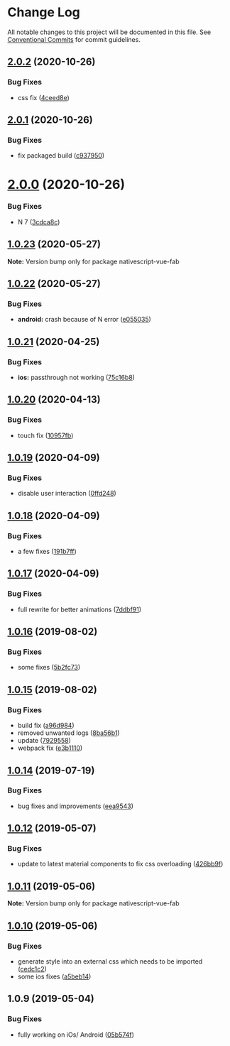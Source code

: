 # Change Log

All notable changes to this project will be documented in this file.
See [Conventional Commits](https://conventionalcommits.org) for commit guidelines.

## [2.0.2](https://github.com/Akylas/nativescript-vue-fab/compare/v2.0.1...v2.0.2) (2020-10-26)


### Bug Fixes

* css fix ([4ceed8e](https://github.com/Akylas/nativescript-vue-fab/commit/4ceed8e))





## [2.0.1](https://github.com/Akylas/nativescript-vue-fab/compare/v2.0.0...v2.0.1) (2020-10-26)


### Bug Fixes

* fix packaged build ([c937950](https://github.com/Akylas/nativescript-vue-fab/commit/c937950))





# [2.0.0](https://github.com/Akylas/nativescript-vue-fab/compare/v1.0.23...v2.0.0) (2020-10-26)


### Bug Fixes

* N 7 ([3cdca8c](https://github.com/Akylas/nativescript-vue-fab/commit/3cdca8c))





## [1.0.23](https://github.com/Akylas/nativescript-vue-fab/compare/v1.0.22...v1.0.23) (2020-05-27)

**Note:** Version bump only for package nativescript-vue-fab





## [1.0.22](https://github.com/Akylas/nativescript-vue-fab/compare/v1.0.21...v1.0.22) (2020-05-27)


### Bug Fixes

* **android:** crash because of N error ([e055035](https://github.com/Akylas/nativescript-vue-fab/commit/e055035))





## [1.0.21](https://github.com/Akylas/nativescript-vue-fab/compare/v1.0.20...v1.0.21) (2020-04-25)


### Bug Fixes

* **ios:** passthrough not working ([75c16b8](https://github.com/Akylas/nativescript-vue-fab/commit/75c16b8))





## [1.0.20](https://github.com/Akylas/nativescript-vue-fab/compare/v1.0.19...v1.0.20) (2020-04-13)


### Bug Fixes

* touch fix ([10957fb](https://github.com/Akylas/nativescript-vue-fab/commit/10957fb))





## [1.0.19](https://github.com/Akylas/nativescript-vue-fab/compare/v1.0.18...v1.0.19) (2020-04-09)


### Bug Fixes

* disable user interaction ([0ffd248](https://github.com/Akylas/nativescript-vue-fab/commit/0ffd248))





## [1.0.18](https://github.com/Akylas/nativescript-vue-fab/compare/v1.0.17...v1.0.18) (2020-04-09)


### Bug Fixes

* a few fixes ([191b7ff](https://github.com/Akylas/nativescript-vue-fab/commit/191b7ff))





## [1.0.17](https://github.com/Akylas/nativescript-vue-fab/compare/v1.0.16...v1.0.17) (2020-04-09)


### Bug Fixes

* full rewrite for better animations ([7ddbf91](https://github.com/Akylas/nativescript-vue-fab/commit/7ddbf91))





## [1.0.16](https://github.com/Akylas/nativescript-vue-fab/compare/v1.0.15...v1.0.16) (2019-08-02)


### Bug Fixes

* some fixes ([5b2fc73](https://github.com/Akylas/nativescript-vue-fab/commit/5b2fc73))





## [1.0.15](https://github.com/Akylas/nativescript-vue-fab/compare/v1.0.14...v1.0.15) (2019-08-02)


### Bug Fixes

* build fix ([a96d984](https://github.com/Akylas/nativescript-vue-fab/commit/a96d984))
* removed unwanted logs ([8ba56b1](https://github.com/Akylas/nativescript-vue-fab/commit/8ba56b1))
* update ([7929558](https://github.com/Akylas/nativescript-vue-fab/commit/7929558))
* webpack fix ([e3b1110](https://github.com/Akylas/nativescript-vue-fab/commit/e3b1110))





## [1.0.14](https://github.com/Akylas/nativescript-vue-fab/compare/v1.0.12...v1.0.14) (2019-07-19)


### Bug Fixes

* bug fixes and improvements ([eea9543](https://github.com/Akylas/nativescript-vue-fab/commit/eea9543))





## [1.0.12](https://github.com/Akylas/nativescript-vue-fab/compare/v1.0.11...v1.0.12) (2019-05-07)


### Bug Fixes

* update to latest material components to fix css overloading ([426bb9f](https://github.com/Akylas/nativescript-vue-fab/commit/426bb9f))





## [1.0.11](https://github.com/Akylas/nativescript-vue-fab/compare/v1.0.10...v1.0.11) (2019-05-06)

**Note:** Version bump only for package nativescript-vue-fab





## [1.0.10](https://github.com/Akylas/nativescript-vue-fab/compare/v1.0.9...v1.0.10) (2019-05-06)


### Bug Fixes

* generate style into an external css which needs to be imported ([cedc1c2](https://github.com/Akylas/nativescript-vue-fab/commit/cedc1c2))
* some ios fixes ([a5beb14](https://github.com/Akylas/nativescript-vue-fab/commit/a5beb14))





## 1.0.9 (2019-05-04)


### Bug Fixes

* fully working on iOs/ Android ([05b574f](https://github.com/Akylas/nativescript-vue-fab/commit/05b574f))
